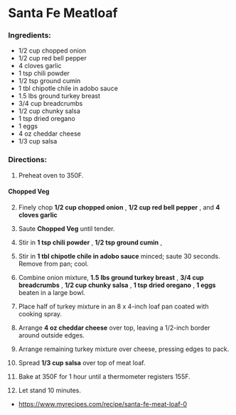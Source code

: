 # Santa Fe Meatloaf 

### Ingredients: 
* 1/2 cup chopped onion
* 1/2 cup red bell pepper
* 4 cloves garlic
* 1 tsp chili powder
* 1/2 tsp ground cumin
* 1 tbl chipotle chile in adobo sauce
* 1.5 lbs ground turkey breast
* 3/4 cup breadcrumbs
* 1/2 cup chunky salsa
* 1 tsp dried oregano
* 1 eggs
* 4 oz cheddar cheese
* 1/3 cup salsa

### Directions: 
1. Preheat oven to 350F. 
#### Chopped Veg
2. Finely chop **1/2 cup chopped onion** , **1/2 cup red bell pepper** , and **4 cloves garlic** 


3. Saute **Chopped Veg** until tender. 
4. Stir in **1 tsp chili powder** , **1/2 tsp ground cumin** , 
5. Stir in **1 tbl chipotle chile in adobo sauce** minced; saute 30 seconds. Remove from pan; cool. 
6. Combine onion mixture, **1.5 lbs ground turkey breast** , **3/4 cup breadcrumbs** , **1/2 cup chunky salsa** , **1 tsp dried oregano** , **1 eggs** beaten in a large bowl. 
7. Place half of turkey mixture in an 8 x 4-inch loaf pan coated with cooking spray. 
8. Arrange **4 oz cheddar cheese** over top, leaving a 1/2-inch border around outside edges. 
9. Arrange remaining turkey mixture over cheese, pressing edges to pack. 
10. Spread **1/3 cup salsa** over top of meat loaf. 
11. Bake at 350F for 1 hour until a thermometer registers 155F. 
12. Let stand 10 minutes. 
* https://www.myrecipes.com/recipe/santa-fe-meat-loaf-0 
